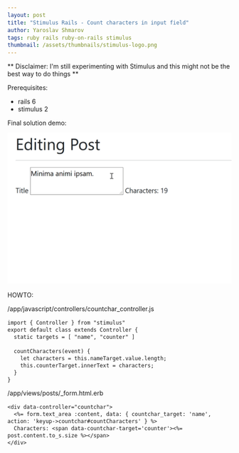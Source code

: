 ```yaml
---
layout: post
title: "Stimulus Rails - Count characters in input field"
author: Yaroslav Shmarov
tags: ruby rails ruby-on-rails stimulus
thumbnail: /assets/thumbnails/stimulus-logo.png
---
```


** Disclaimer: I'm still experimenting with Stimulus and this might not be the best way to do things **

Prerequisites:
* rails 6
* stimulus 2

Final solution demo:

![stimulus-count-characters-based-on-input.gif](/assets/images/stimulus-count-characters-based-on-input.gif)

HOWTO:

/app/javascript/controllers/countchar_controller.js

```
import { Controller } from "stimulus"
export default class extends Controller {
  static targets = [ "name", "counter" ]

  countCharacters(event) {
    let characters = this.nameTarget.value.length;
    this.counterTarget.innerText = characters;
  }
}
```

/app/views/posts/_form.html.erb

```
<div data-controller="countchar">
  <%= form.text_area :content, data: { countchar_target: 'name', action: 'keyup->countchar#countCharacters' } %>
  Characters: <span data-countchar-target='counter'><%= post.content.to_s.size %></span>
</div>
```
